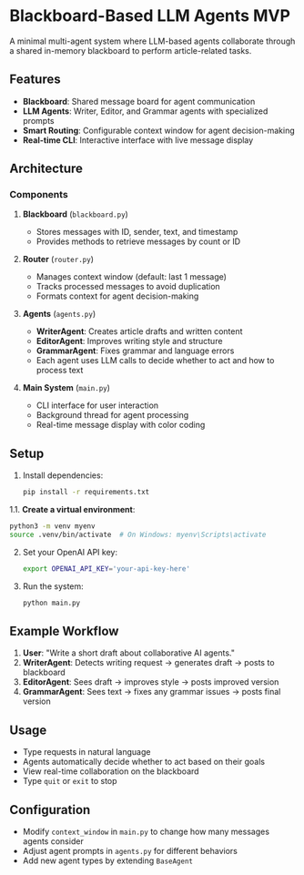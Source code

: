 # Blackboard-Based LLM Agents MVP

A minimal multi-agent system where LLM-based agents collaborate through a shared in-memory blackboard to perform article-related tasks.

## Features

- **Blackboard**: Shared message board for agent communication
- **LLM Agents**: Writer, Editor, and Grammar agents with specialized prompts
- **Smart Routing**: Configurable context window for agent decision-making
- **Real-time CLI**: Interactive interface with live message display

## Architecture

### Components

1. **Blackboard** (`blackboard.py`)
   - Stores messages with ID, sender, text, and timestamp
   - Provides methods to retrieve messages by count or ID

2. **Router** (`router.py`) 
   - Manages context window (default: last 1 message)
   - Tracks processed messages to avoid duplication
   - Formats context for agent decision-making

3. **Agents** (`agents.py`)
   - **WriterAgent**: Creates article drafts and written content
   - **EditorAgent**: Improves writing style and structure  
   - **GrammarAgent**: Fixes grammar and language errors
   - Each agent uses LLM calls to decide whether to act and how to process text

4. **Main System** (`main.py`)
   - CLI interface for user interaction
   - Background thread for agent processing
   - Real-time message display with color coding

## Setup

1. Install dependencies:
   ```bash
   pip install -r requirements.txt
   ```
1.1. **Create a virtual environment**:
   ```bash
   python3 -m venv myenv
   source .venv/bin/activate  # On Windows: myenv\Scripts\activate
   ```

2. Set your OpenAI API key:
   ```bash
   export OPENAI_API_KEY='your-api-key-here'
   ```

3. Run the system:
   ```bash
   python main.py
   ```

## Example Workflow

1. **User**: "Write a short draft about collaborative AI agents."
2. **WriterAgent**: Detects writing request → generates draft → posts to blackboard
3. **EditorAgent**: Sees draft → improves style → posts improved version
4. **GrammarAgent**: Sees text → fixes any grammar issues → posts final version

## Usage

- Type requests in natural language
- Agents automatically decide whether to act based on their goals
- View real-time collaboration on the blackboard
- Type `quit` or `exit` to stop

## Configuration

- Modify `context_window` in `main.py` to change how many messages agents consider
- Adjust agent prompts in `agents.py` for different behaviors
- Add new agent types by extending `BaseAgent`
